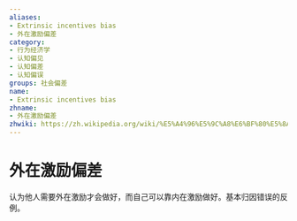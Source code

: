 ```yaml
---
aliases:
- Extrinsic incentives bias
- 外在激励偏差
category:
- 行为经济学
- 认知偏见
- 认知偏差
- 认知偏误
groups: 社会偏差
name:
- Extrinsic incentives bias
zhname:
- 外在激励偏差
zhwiki: https://zh.wikipedia.org/wiki/%E5%A4%96%E5%9C%A8%E6%BF%80%E5%8A%B1%E5%81%8F%E5%B7%AE
---
```


# 外在激励偏差

认为他人需要外在激励才会做好，而自己可以靠内在激励做好。基本归因错误的反例。
